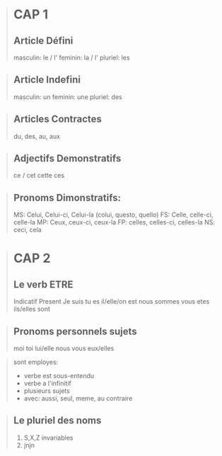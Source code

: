 ># CAP 1
> ## Article Défini
> masculin: le / l'
> feminin: la / l'
> pluriel: les

>## Article Indefini
> masculin: un
> feminin: une
> pluriel: des

>## Articles Contractes
> du, des, au, aux

>## Adjectifs Demonstratifs
> ce / cet
> cette
> ces

>## Pronoms Dimonstratifs:
> MS: Celui, Celui-ci, Celui-la (colui, questo, quello)
> FS: Celle, celle-ci, celle-la
> MP: Ceux, ceux-ci, ceux-la
> FP: celles, celles-ci, celles-la
> NS: ceci, cela

># CAP 2
>## Le verb ETRE
> Indicatif Present
>Je suis
>tu es
>il/elle/on est
>nous sommes
>vous etes
>ils/elles sont

>## Pronoms personnels sujets
>moi
>toi
>lui/elle
>nous
>vous
>eux/elles

>sont employes:
> - verbe est sous-entendu
> - verbe a l'infinitif
> - plusieurs sujets
> - avec: aussi, seul, meme, au contraire

>## Le pluriel des noms
>1) S,X,Z invariables
>2) jnjn


